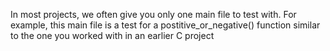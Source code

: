 In most projects, we often give you only one main file to test with. For example,
 this main file is a test for a postitive_or_negative() function similar to the one you worked with in an earlier C project
